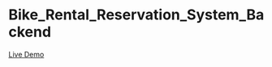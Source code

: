 # Bike_Rental_Reservation_System_Backend

[Live Demo](https://bike-rental-reservation-system-backend-gamma.vercel.app/)
